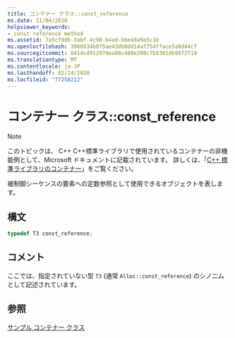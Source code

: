 ```yaml
---
title: コンテナー クラス::const_reference
ms.date: 11/04/2016
helpviewer_keywords:
- const_reference method
ms.assetid: 7a5cfddb-3abf-4c98-b4ad-bbe4da9a5c1b
ms.openlocfilehash: 3960934b075ae43db0dd14a7754fface5a8d44cf
ms.sourcegitcommit: 8414cd91297dea88c480e208c7b5301db9972f19
ms.translationtype: MT
ms.contentlocale: ja-JP
ms.lasthandoff: 02/14/2020
ms.locfileid: "77258212"
---
```

# <a name="container-classconst_reference"></a>コンテナー クラス::const_reference

> [!NOTE]
> このトピックは、 C++ C++標準ライブラリで使用されているコンテナーの非機能例として、Microsoft ドキュメントに記載されています。 詳しくは、「[C++ 標準ライブラリのコンテナー](../standard-library/stl-containers.md)」をご覧ください。

被制御シーケンスの要素への定数参照として使用できるオブジェクトを表します。

## <a name="syntax"></a>構文

```cpp
typedef T3 const_reference;
```

## <a name="remarks"></a>コメント

ここでは、指定されていない型 `T3` (通常 `Alloc::const_reference`) のシノニムとして記述されています。

## <a name="see-also"></a>参照

[サンプル コンテナー クラス](../standard-library/sample-container-class.md)
